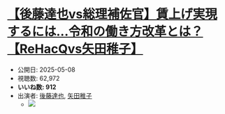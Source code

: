 # [【後藤達也vs総理補佐官】賃上げ実現するには...令和の働き方改革とは？【ReHacQvs矢田稚子】](https://www.youtube.com/watch?v=saIizsInaW0)
-   公開日: 2025-05-08
-   視聴数: 62,972
-   **いいね数: 912**
-   出演者: [後藤達也](/rehacq_fan/people/後藤達也 "wikilink"), [矢田稚子](/rehacq_fan/people/矢田稚子 "wikilink")
    - [![](https://img.youtube.com/vi/saIizsInaW0/hqdefault.jpg)](https://www.youtube.com/watch?v=saIizsInaW0)

